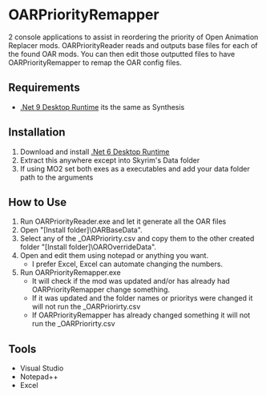 # OARPriorityRemapper
2 console applications to assist in reordering the priority of Open Animation Replacer mods.
OARPriorityReader reads and outputs base files for each of the found OAR mods. You can then edit those outputted files to have OARPriorityRemapper to remap the OAR config files.

## Requirements
- [.Net 9 Desktop Runtime](https://dotnet.microsoft.com/en-us/download/dotnet/9.0) its the same as Synthesis

## Installation
1. Download and install [.Net 6 Desktop Runtime](https://dotnet.microsoft.com/en-us/download/dotnet/6.0)
2. Extract this anywhere except into Skyrim's Data folder
3. If using MO2 set both exes as a executables and add your data folder path to the arguments

## How to Use
1. Run OARPriorityReader.exe and let it generate all the OAR files
2. Open "[Install folder]\OARBaseData".
3. Select any of the _OARPriorirty.csv and copy them to the other created folder "[Install folder]\OAROverrideData".
4. Open and edit them using notepad or anything you want.
   - I prefer Excel, Excel can automate changing the numbers.
5. Run OARPriorityRemapper.exe
   - It will check if the mod was updated and/or has already had OARPriorityRemapper change something.
   - If it was updated and the folder names or prioritys were changed it will not run the _OARPriorirty.csv
   - If OARPriorityRemapper has already changed something it will not run the _OARPriorirty.csv

## Tools
- Visual Studio
- Notepad++
- Excel
